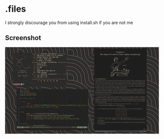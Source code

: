 # .files

I strongly discourage you from using install.sh if you are not me

## Screenshot
<img src="scrot.png" style="width:600px;">
